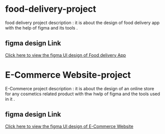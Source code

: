 # food-delivery-project
food delivery project description : it is about the design of food delivery app with the help of figma and its tools .
## figma design Link
[Click here to view the figma UI design of Food delivery App](https://www.figma.com/design/lz4ZkQjUOeak79rgFIw0QB/food-delivery-app?t=87BCsis5LThPPEIE-1)
# E-Commerce Website-project
E-Commerce project description : it is about the design of an online store for any cosmetics related product with thw hwlp of figma and the tools used in it .
## figma design Link
[Click here to view the figma UI design of E-Commerce Website](https://www.figma.com/design/zE0DN66aOaDXgwsuKISJ0e/ECommerce-App-design?node-id=5-6&t=kvxanKleHUELyU4N-1)
